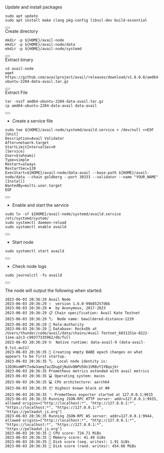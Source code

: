 Update and install packages
<div class="code-block-wrapper">
  <pre><code>sudo apt update
sudo apt install make clang pkg-config libssl-dev build-essential</code></pre>
  <button class="copy-btn"><i class="fas fa-copy"></i></button>
</div>
Create directory
<div class="code-block-wrapper">
  <pre><code>mkdir -p ${HOME}/avail-node
mkdir -p ${HOME}/avail-node/data
mkdir -p ${HOME}/avail-node/systemd</code></pre>
  <button class="copy-btn"><i class="fas fa-copy"></i></button>
</div>
Extract binary
<div class="code-block-wrapper">
  <pre><code>cd avail-node
wget https://github.com/availproject/avail/releases/download/v1.8.0.0/amd64-ubuntu-2204-data-avail.tar.gz</code></pre>
  <button class="copy-btn"><i class="fas fa-copy"></i></button>
</div>
Extract File
<div class="code-block-wrapper">
  <pre><code>tar -xvzf amd64-ubuntu-2204-data-avail.tar.gz
cp amd64-ubuntu-2204-data-avail data-avail</code></pre>
  <button class="copy-btn"><i class="fas fa-copy"></i></button>
</div>

- Create a service file

<div class="code-block-wrapper">
  <pre><code>sudo tee ${HOME}/avail-node/systemd/availd.service &gt; /dev/null &lt;&lt;EOF
[Unit]
Description=Avail Validator
After=network.target
StartLimitIntervalSec=0
[Service]
User=$(whoami)
Type=simple
Restart=always
RestartSec=120
ExecStart=${HOME}/avail-node/data-avail --base-path ${HOME}/avail-node/data --chain goldberg --port 30333 --validator --name "YOUR_NAME"
[Install]
WantedBy=multi-user.target
EOF</code></pre>
  <button class="copy-btn"><i class="fas fa-copy"></i></button>
</div>


- Enable and start the service

<div class="code-block-wrapper">
  <pre><code>sudo ln -sf ${HOME}/avail-node/systemd/availd.service /etc/systemd/system/
sudo systemctl daemon-reload
sudo systemctl enable availd</code></pre>
  <button class="copy-btn"><i class="fas fa-copy"></i></button>
</div>

- Start node

<div class="code-block-wrapper">
  <pre><code>sudo systemctl start availd</code></pre>
  <button class="copy-btn"><i class="fas fa-copy"></i></button>
</div>

- Check node logs

<div class="code-block-wrapper">
  <pre><code>sudo journalctl -fu availd</code></pre>
  <button class="copy-btn"><i class="fas fa-copy"></i></button>
</div>

The node will output the following when started:
```
2023-06-03 20:36:29 Avail Node
2023-06-03 20:36:29 ✌️  version 1.6.0-99b85257d6b
2023-06-03 20:36:29 ❤️  by Anonymous, 2017-2023
2023-06-03 20:36:29 📋 Chain specification: Avail Kate Testnet
2023-06-03 20:36:29 🏷  Node name: bewildered-distance-1229
2023-06-03 20:36:29 👤 Role:Authority
2023-06-03 20:36:29 💾 Database: RocksDb at /Users/thunder/code/avail/data/chains/Avail Testnet_6831251e-0222-11ee-a2c3-c90377335962/db/full
2023-06-03 20:36:29 ⛓  Native runtime: data-avail-9 (data-avail-0.tx1.au11)
2023-06-03 20:36:35 👶 Creating empty BABE epoch changes on what appears to be first startup.
2023-06-03 20:36:35 🏷  Local node identity is: 12D3KooWPt7odw3aeq7azZDugXjNuUvQNPU58n1VRBzY1YBqsjkr
2023-06-03 20:36:35 Prometheus metrics extended with avail metrics
2023-06-03 20:36:35 💻 Operating system: macos
2023-06-03 20:36:35 💻 CPU architecture: aarch64
2023-06-03 20:36:35 📦 Highest known block at #0
2023-06-03 20:36:35 〽️ Prometheus exporter started at 127.0.0.1:9615
2023-06-03 20:36:35 Running JSON-RPC HTTP server: addr=127.0.0.1:9933, allowed origins=["http://localhost:*", "http://127.0.0.1:*", "https://localhost:*", "https://127.0.0.1:*", "https://polkadot.js.org"]
2023-06-03 20:36:35 Running JSON-RPC WS server: addr=127.0.0.1:9944, allowed origins=["http://localhost:*", "http://127.0.0.1:*", "https://localhost:*", "https://127.0.0.1:*", "https://polkadot.js.org"]
2023-06-03 20:36:35 🏁 CPU score: 724.71 MiBs
2023-06-03 20:36:35 🏁 Memory score: 41.49 GiBs
2023-06-03 20:36:35 🏁 Disk score (seq. writes): 1.91 GiBs
2023-06-03 20:36:35 🏁 Disk score (rand. writes): 454.66 MiBs
```
  <script>
    document.addEventListener('DOMContentLoaded', function () {
      document.querySelectorAll('.code-block-wrapper').forEach(wrapper => {
        const button = wrapper.querySelector('.copy-btn');
        const code = wrapper.querySelector('pre code');
    
        if (button && code) {
          button.addEventListener('click', () => {
            // Gunakan navigator.clipboard.writeText untuk metode yang lebih modern
            navigator.clipboard.writeText(code.textContent)
              .then(() => {
                button.innerHTML = '<i class="fas fa-check"></i>';
                setTimeout(() => button.innerHTML = '<i class="fas fa-copy"></i>', 2000);
              })
              .catch(err => {
                console.error('Failed to copy: ', err);
                // Untuk fallback jika navigator.clipboard.writeText gagal
                const range = document.createRange();
                range.selectNode(code);
                window.getSelection().removeAllRanges();
                window.getSelection().addRange(range);
                document.execCommand('copy');
                window.getSelection().removeAllRanges();
                button.innerHTML = '<i class="fas fa-check"></i>';
                setTimeout(() => button.innerHTML = '<i class="fas fa-copy"></i>', 2000);
              });
          });
        }
      });
    });
    </script>

